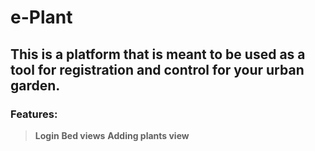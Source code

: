 # e-Plant
## This is a platform that is meant to be used as a tool for registration and control for your urban garden.

### Features:
> **Login**
> **Bed views**
> **Adding plants view**